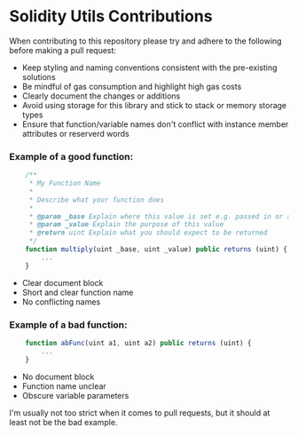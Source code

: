 # Solidity Utils Contributions

When contributing to this repository please try and adhere to the following before making a pull request:
- Keep styling and naming conventions consistent with the pre-existing solutions
- Be mindful of gas consumption and highlight high gas costs
- Clearly document the changes or additions
- Avoid using storage for this library and stick to stack or memory storage types
- Ensure that function/variable names don't conflict with instance member attributes or reserverd words

### Example of a good function:

```javascript
    /**
     * My Function Name
     *
     * Describe what your function does
     *
     * @param _base Explain where this value is set e.g. passed in or as part of a "using x for x" statement
     * @param _value Explain the purpose of this value
     * @return uint Explain what you should expect to be returned
     */
    function multiply(uint _base, uint _value) public returns (uint) {
        ...
    }
```

- Clear document block
- Short and clear function name
- No conflicting names

### Example of a bad function:

```javascript
    function abFunc(uint a1, uint a2) public returns (uint) {
        ...
    }
```

- No document block
- Function name unclear
- Obscure variable parameters

I'm usually not too strict when it comes to pull requests, but it should at least not be the bad example.

